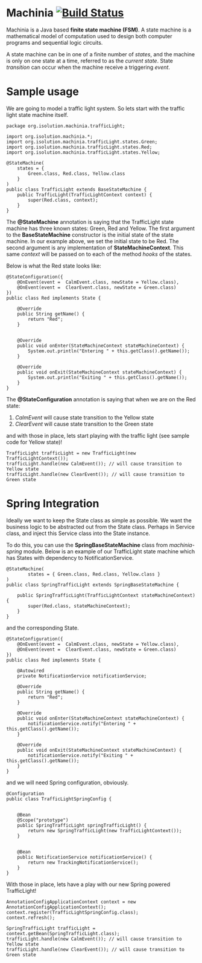 Machinia [![Build Status](https://travis-ci.org/alexwibowo/machinia.png?branch=master)](https://travis-ci.org/alexwibowo/machinia)
==============
Machinia is a Java based **finite state machine (FSM)**. A state machine is a mathematical model of computation used to design both computer programs and sequential logic circuits.

A state machine can be in one of a finite number of *states*, and the machine is only on one state at a time, referred to as the *current state*. State *transition* can occur when the machine receive a triggering *event*.


Sample usage
============
We are going to model a traffic light system. So lets start with the traffic light state machine itself.

	package org.isolution.machinia.trafficLight;
	
	import org.isolution.machinia.*;
	import org.isolution.machinia.trafficLight.states.Green;
	import org.isolution.machinia.trafficLight.states.Red;
	import org.isolution.machinia.trafficLight.states.Yellow;

	@StateMachine(
		states = { 
			Green.class, Red.class, Yellow.class 
		}
	)
	public class TrafficLight extends BaseStateMachine {	
	    public TrafficLight(TrafficLightContext context) {
	        super(Red.class, context);
	    }
	}
The **@StateMachine** annotation is saying that the TrafficLight state machine  has three known states: Green, Red and Yellow.
The first argument to the **BaseStateMachine** constructor is the initial state of the state machine. In our example above, we set the initial state to be Red.
The second argument is any implementation of **StateMachineContext**. This same *context* will be passed on to each of the method *hooks* of the states.

Below is what the Red state looks like:

	@StateConfiguration({
	    @OnEvent(event =  CalmEvent.class, newState = Yellow.class),
	    @OnEvent(event =  ClearEvent.class, newState = Green.class)
	})
	public class Red implements State {
	
	    @Override
	    public String getName() {
	        return "Red";
	    }
	
	
	    @Override
	    public void onEnter(StateMachineContext stateMachineContext) {
	        System.out.println("Entering " + this.getClass().getName());
	    }
	
	    @Override
	    public void onExit(StateMachineContext stateMachineContext) {
	        System.out.println("Exiting " + this.getClass().getName());
	    }
	}

The **@StateConfiguration** annotation is saying that when we are on the Red state:

   1. *CalmEvent* will cause state transition to the Yellow state
   2. *ClearEvent* will cause state transition to the Green state 


and with those in place, lets start playing with the traffic light (see sample code for Yellow state)!

    TrafficLight trafficLight = new TrafficLight(new TrafficLightContext());
    trafficLight.handle(new CalmEvent()); // will cause transition to Yellow state
    trafficLight.handle(new ClearEvent()); // will cause transition to Green state


Spring Integration
==================
Ideally we want to keep the State class as simple as possible. We want the business logic to be abstracted out from
the State class. Perhaps in Service class, and inject this Service class into the State instance.

To do this, you can use the **SpringBaseStateMachine** class from *machinia-spring* module.
Below is an example of our TrafficLight state machine which has States with dependency to NotificationService.

    @StateMachine(
            states = { Green.class, Red.class, Yellow.class }
    )
    public class SpringTrafficLight extends SpringBaseStateMachine {

        public SpringTrafficLight(TrafficLightContext stateMachineContext) {
            super(Red.class, stateMachineContext);
        }
    }

and the corresponding State.

    @StateConfiguration({
        @OnEvent(event =  CalmEvent.class, newState = Yellow.class),
        @OnEvent(event =  ClearEvent.class, newState = Green.class)
    })
    public class Red implements State {

        @Autowired
        private NotificationService notificationService;

        @Override
        public String getName() {
            return "Red";
        }

        @Override
        public void onEnter(StateMachineContext stateMachineContext) {
            notificationService.notify("Entering " + this.getClass().getName());
        }

        @Override
        public void onExit(StateMachineContext stateMachineContext) {
            notificationService.notify("Exiting " + this.getClass().getName());
        }
    }

and we will need Spring configuration, obviously.

    @Configuration
    public class TrafficLightSpringConfig {


        @Bean
        @Scope("prototype")
        public SpringTrafficLight springTrafficLight() {
            return new SpringTrafficLight(new TrafficLightContext());
        }


        @Bean
        public NotificationService notificationService() {
            return new TrackingNotificationService();
        }
    }

With those in place, lets have a play with our new Spring powered TrafficLight!

    AnnotationConfigApplicationContext context = new AnnotationConfigApplicationContext();
    context.register(TrafficLightSpringConfig.class);
    context.refresh();

    SpringTrafficLight trafficLight = context.getBean(SpringTrafficLight.class);
    trafficLight.handle(new CalmEvent()); // will cause transition to Yellow state
    trafficLight.handle(new ClearEvent()); // will cause transition to Green state







